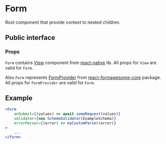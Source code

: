 # Form

Root component that provide context to nested children.

## Public interface

### Props

`Form` contains [View](https://facebook.github.io/react-native/docs/view.html) component from [react-native](https://github.com/facebook/react-native) lib. All props for `View` are valid for `Form`.

Also `Form` represents [FormProvider](https://github.com/MAKARD/react-formawesome-core/blob/master/docs/FormProvider.md) from [react-formawesome-core](https://github.com/MAKARD/react-formawesome-core) package. All props for `FormProvider` are valid for `Form`.


## Example

```jsx
<Form 
    onSubmit={(values) => await someRequest(values)}
    validator={new SchemaValidator(ExampleSchema)}
    errorParser={(error) => myCustomParser(error)}
>
    ...
</Form>
```